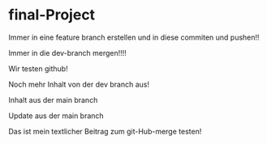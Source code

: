 # final-Project

Immer in eine feature branch erstellen und in diese commiten und pushen!!

Immer in die dev-branch mergen!!!!

Wir testen github!

Noch mehr Inhalt von der dev branch aus!

Inhalt aus der main branch

Update aus der main branch



Das ist mein textlicher Beitrag zum git-Hub-merge testen!